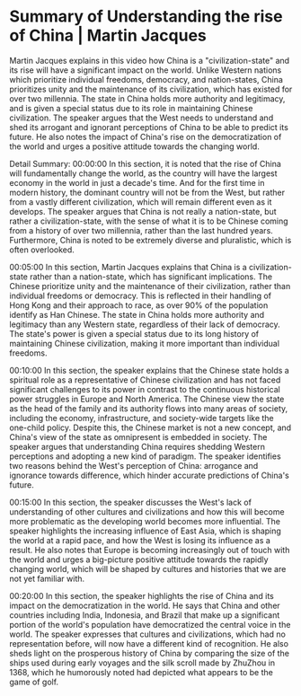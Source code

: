 # Summary of Understanding the rise of China | Martin Jacques

Martin Jacques explains in this video how China is a "civilization-state" and its rise will have a significant impact on the world. Unlike Western nations which prioritize individual freedoms, democracy, and nation-states, China prioritizes unity and the maintenance of its civilization, which has existed for over two millennia. The state in China holds more authority and legitimacy, and is given a special status due to its role in maintaining Chinese civilization. The speaker argues that the West needs to understand and shed its arrogant and ignorant perceptions of China to be able to predict its future. He also notes the impact of China's rise on the democratization of the world and urges a positive attitude towards the changing world.

Detail Summary: 
00:00:00
In this section, it is noted that the rise of China will fundamentally change the world, as the country will have the largest economy in the world in just a decade's time. And for the first time in modern history, the dominant country will not be from the West, but rather from a vastly different civilization, which will remain different even as it develops. The speaker argues that China is not really a nation-state, but rather a civilization-state, with the sense of what it is to be Chinese coming from a history of over two millennia, rather than the last hundred years. Furthermore, China is noted to be extremely diverse and pluralistic, which is often overlooked.

00:05:00
In this section, Martin Jacques explains that China is a civilization-state rather than a nation-state, which has significant implications. The Chinese prioritize unity and the maintenance of their civilization, rather than individual freedoms or democracy. This is reflected in their handling of Hong Kong and their approach to race, as over 90% of the population identify as Han Chinese. The state in China holds more authority and legitimacy than any Western state, regardless of their lack of democracy. The state's power is given a special status due to its long history of maintaining Chinese civilization, making it more important than individual freedoms.

00:10:00
In this section, the speaker explains that the Chinese state holds a spiritual role as a representative of Chinese civilization and has not faced significant challenges to its power in contrast to the continuous historical power struggles in Europe and North America. The Chinese view the state as the head of the family and its authority flows into many areas of society, including the economy, infrastructure, and society-wide targets like the one-child policy. Despite this, the Chinese market is not a new concept, and China's view of the state as omnipresent is embedded in society. The speaker argues that understanding China requires shedding Western perceptions and adopting a new kind of paradigm. The speaker identifies two reasons behind the West's perception of China: arrogance and ignorance towards difference, which hinder accurate predictions of China's future.

00:15:00
In this section, the speaker discusses the West's lack of understanding of other cultures and civilizations and how this will become more problematic as the developing world becomes more influential. The speaker highlights the increasing influence of East Asia, which is shaping the world at a rapid pace, and how the West is losing its influence as a result. He also notes that Europe is becoming increasingly out of touch with the world and urges a big-picture positive attitude towards the rapidly changing world, which will be shaped by cultures and histories that we are not yet familiar with.

00:20:00
In this section, the speaker highlights the rise of China and its impact on the democratization in the world. He says that China and other countries including India, Indonesia, and Brazil that make up a significant portion of the world's population have democratized the central voice in the world. The speaker expresses that cultures and civilizations, which had no representation before, will now have a different kind of recognition. He also sheds light on the prosperous history of China by comparing the size of the ships used during early voyages and the silk scroll made by ZhuZhou in 1368, which he humorously noted had depicted what appears to be the game of golf.

